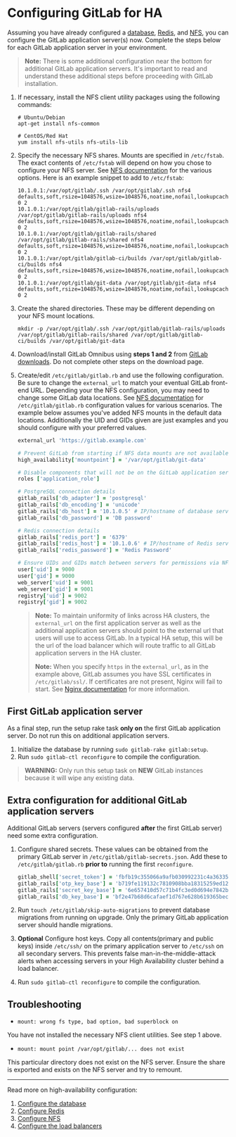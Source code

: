 # Configuring GitLab for HA

Assuming you have already configured a [database](database.md), [Redis](redis.md), and [NFS](nfs.md), you can
configure the GitLab application server(s) now. Complete the steps below
for each GitLab application server in your environment.

> **Note:** There is some additional configuration near the bottom for
  additional GitLab application servers. It's important to read and understand
  these additional steps before proceeding with GitLab installation.

1. If necessary, install the NFS client utility packages using the following
   commands:

    ```
    # Ubuntu/Debian
    apt-get install nfs-common

    # CentOS/Red Hat
    yum install nfs-utils nfs-utils-lib
    ```

1. Specify the necessary NFS shares. Mounts are specified in
   `/etc/fstab`. The exact contents of `/etc/fstab` will depend on how you chose
   to configure your NFS server. See [NFS documentation](nfs.md) for the various
   options. Here is an example snippet to add to `/etc/fstab`:

    ```
    10.1.0.1:/var/opt/gitlab/.ssh /var/opt/gitlab/.ssh nfs4 defaults,soft,rsize=1048576,wsize=1048576,noatime,nofail,lookupcache=positive 0 2
    10.1.0.1:/var/opt/gitlab/gitlab-rails/uploads /var/opt/gitlab/gitlab-rails/uploads nfs4 defaults,soft,rsize=1048576,wsize=1048576,noatime,nofail,lookupcache=positive 0 2
    10.1.0.1:/var/opt/gitlab/gitlab-rails/shared /var/opt/gitlab/gitlab-rails/shared nfs4 defaults,soft,rsize=1048576,wsize=1048576,noatime,nofail,lookupcache=positive 0 2
    10.1.0.1:/var/opt/gitlab/gitlab-ci/builds /var/opt/gitlab/gitlab-ci/builds nfs4 defaults,soft,rsize=1048576,wsize=1048576,noatime,nofail,lookupcache=positive 0 2
    10.1.0.1:/var/opt/gitlab/git-data /var/opt/gitlab/git-data nfs4 defaults,soft,rsize=1048576,wsize=1048576,noatime,nofail,lookupcache=positive 0 2
    ```

1. Create the shared directories. These may be different depending on your NFS
   mount locations.

    ```
    mkdir -p /var/opt/gitlab/.ssh /var/opt/gitlab/gitlab-rails/uploads /var/opt/gitlab/gitlab-rails/shared /var/opt/gitlab/gitlab-ci/builds /var/opt/gitlab/git-data
    ```

1. Download/install GitLab Omnibus using **steps 1 and 2** from
   [GitLab downloads](https://about.gitlab.com/downloads). Do not complete other
   steps on the download page.
1. Create/edit `/etc/gitlab/gitlab.rb` and use the following configuration.
   Be sure to change the `external_url` to match your eventual GitLab front-end
   URL. Depending your the NFS configuration, you may need to change some GitLab
   data locations. See [NFS documentation](nfs.md) for `/etc/gitlab/gitlab.rb`
   configuration values for various scenarios. The example below assumes you've
   added NFS mounts in the default data locations. Additionally the UID and GIDs
   given are just examples and you should configure with your preferred values.

    ```ruby
    external_url 'https://gitlab.example.com'

    # Prevent GitLab from starting if NFS data mounts are not available
    high_availability['mountpoint'] = '/var/opt/gitlab/git-data'

    # Disable components that will not be on the GitLab application server
    roles ['application_role']

    # PostgreSQL connection details
    gitlab_rails['db_adapter'] = 'postgresql'
    gitlab_rails['db_encoding'] = 'unicode'
    gitlab_rails['db_host'] = '10.1.0.5' # IP/hostname of database server
    gitlab_rails['db_password'] = 'DB password'

    # Redis connection details
    gitlab_rails['redis_port'] = '6379'
    gitlab_rails['redis_host'] = '10.1.0.6' # IP/hostname of Redis server
    gitlab_rails['redis_password'] = 'Redis Password'
    
    # Ensure UIDs and GIDs match between servers for permissions via NFS
    user['uid'] = 9000
    user['gid'] = 9000
    web_server['uid'] = 9001
    web_server['gid'] = 9001
    registry['uid'] = 9002
    registry['gid'] = 9002
    ```

    > **Note:** To maintain uniformity of links across HA clusters, the `external_url`
    on the first application server as well as the additional application
    servers should point to the external url that users will use to access GitLab.
    In a typical HA setup, this will be the url of the load balancer which will
    route traffic to all GitLab application servers in the HA cluster.
    > 
    > **Note:** When you specify `https` in the `external_url`, as in the example
    above, GitLab assumes you have SSL certificates in `/etc/gitlab/ssl/`. If
    certificates are not present, Nginx will fail to start. See
    [Nginx documentation](http://docs.gitlab.com/omnibus/settings/nginx.html#enable-https)
    for more information.

## First GitLab application server

As a final step, run the setup rake task **only on** the first GitLab application server.
Do not run this on additional application servers.

1. Initialize the database by running `sudo gitlab-rake gitlab:setup`.
1. Run `sudo gitlab-ctl reconfigure` to compile the configuration.

> **WARNING:** Only run this setup task on **NEW** GitLab instances because it
  will wipe any existing data.

## Extra configuration for additional GitLab application servers

Additional GitLab servers (servers configured **after** the first GitLab server)
need some extra configuration.

1. Configure shared secrets. These values can be obtained from the primary
   GitLab server in `/etc/gitlab/gitlab-secrets.json`. Add these to
   `/etc/gitlab/gitlab.rb` **prior to** running the first `reconfigure`.

    ```ruby
    gitlab_shell['secret_token'] = 'fbfb19c355066a9afb030992231c4a363357f77345edd0f2e772359e5be59b02538e1fa6cae8f93f7d23355341cea2b93600dab6d6c3edcdced558fc6d739860'
    gitlab_rails['otp_key_base'] = 'b719fe119132c7810908bba18315259ed12888d4f5ee5430c42a776d840a396799b0a5ef0a801348c8a357f07aa72bbd58e25a84b8f247a25c72f539c7a6c5fa'
    gitlab_rails['secret_key_base'] = '6e657410d57c71b4fc3ed0d694e7842b1895a8b401d812c17fe61caf95b48a6d703cb53c112bc01ebd197a85da81b18e29682040e99b4f26594772a4a2c98c6d'
    gitlab_rails['db_key_base'] = 'bf2e47b68d6cafaef1d767e628b619365becf27571e10f196f98dc85e7771042b9203199d39aff91fcb6837c8ed83f2a912b278da50999bb11a2fbc0fba52964'
    ```

1. Run `touch /etc/gitlab/skip-auto-migrations` to prevent database migrations
   from running on upgrade. Only the primary GitLab application server should
   handle migrations.

1. **Optional** Configure host keys. Copy all contents(primary and public keys) inside `/etc/ssh/` on
   the primary application server to `/etc/ssh` on all secondary servers. This
   prevents false man-in-the-middle-attack alerts when accessing servers in your
   High Availability cluster behind a load balancer.

1. Run `sudo gitlab-ctl reconfigure` to compile the configuration.

## Troubleshooting

- `mount: wrong fs type, bad option, bad superblock on`

You have not installed the necessary NFS client utilities. See step 1 above.

- `mount: mount point /var/opt/gitlab/... does not exist`

This particular directory does not exist on the NFS server. Ensure
the share is exported and exists on the NFS server and try to remount.

---

Read more on high-availability configuration:

1. [Configure the database](database.md)
1. [Configure Redis](redis.md)
1. [Configure NFS](nfs.md)
1. [Configure the load balancers](load_balancer.md)
